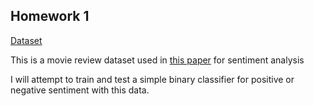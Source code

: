 ## Homework 1

[Dataset](http://ai.stanford.edu/~amaas/data/sentiment/)

This is a movie review dataset used in [this paper](http://ai.stanford.edu/~amaas/papers/wvSent_acl2011.pdf) for sentiment analysis

I will attempt to train and test a simple binary classifier for positive or negative sentiment with this data.





